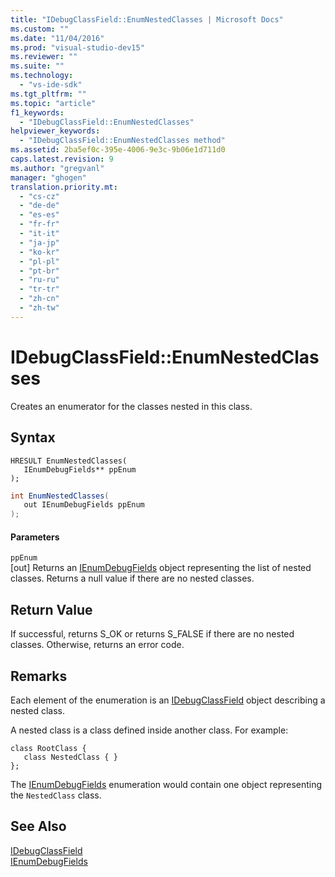 ```yaml
---
title: "IDebugClassField::EnumNestedClasses | Microsoft Docs"
ms.custom: ""
ms.date: "11/04/2016"
ms.prod: "visual-studio-dev15"
ms.reviewer: ""
ms.suite: ""
ms.technology: 
  - "vs-ide-sdk"
ms.tgt_pltfrm: ""
ms.topic: "article"
f1_keywords: 
  - "IDebugClassField::EnumNestedClasses"
helpviewer_keywords: 
  - "IDebugClassField::EnumNestedClasses method"
ms.assetid: 2ba5ef0c-395e-4006-9e3c-9b06e1d711d0
caps.latest.revision: 9
ms.author: "gregvanl"
manager: "ghogen"
translation.priority.mt: 
  - "cs-cz"
  - "de-de"
  - "es-es"
  - "fr-fr"
  - "it-it"
  - "ja-jp"
  - "ko-kr"
  - "pl-pl"
  - "pt-br"
  - "ru-ru"
  - "tr-tr"
  - "zh-cn"
  - "zh-tw"
---
```

# IDebugClassField::EnumNestedClasses
Creates an enumerator for the classes nested in this class.  
  
## Syntax  
  
```cpp#  
HRESULT EnumNestedClasses(   
   IEnumDebugFields** ppEnum  
);  
```  
  
```c#  
int EnumNestedClasses(  
   out IEnumDebugFields ppEnum  
);  
```  
  
#### Parameters  
 `ppEnum`  
 [out] Returns an [IEnumDebugFields](../../../extensibility/debugger/reference/ienumdebugfields.md) object representing the list of nested classes. Returns a null value if there are no nested classes.  
  
## Return Value  
 If successful, returns S_OK or returns S_FALSE if there are no nested classes. Otherwise, returns an error code.  
  
## Remarks  
 Each element of the enumeration is an [IDebugClassField](../../../extensibility/debugger/reference/idebugclassfield.md) object describing a nested class.  
  
 A nested class is a class defined inside another class. For example:  
  
```  
class RootClass {  
   class NestedClass { }  
};  
```  
  
 The [IEnumDebugFields](../../../extensibility/debugger/reference/ienumdebugfields.md) enumeration would contain one object representing the `NestedClass` class.  
  
## See Also  
 [IDebugClassField](../../../extensibility/debugger/reference/idebugclassfield.md)   
 [IEnumDebugFields](../../../extensibility/debugger/reference/ienumdebugfields.md)